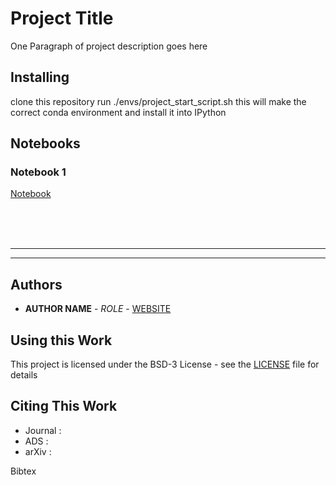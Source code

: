 # Project Title

One Paragraph of project description goes here

## Installing

clone this repository
run ./envs/project_start_script.sh
this will make the correct conda environment and install it into IPython


## Notebooks


### Notebook 1
[Notebook](notebooks/_sample/notebook.ipynb)


<br><br><br>

- - -
- - -

## Authors

* **AUTHOR NAME** - *ROLE* - [WEBSITE](https://github.com/nstarman)


## Using this Work

This project is licensed under the BSD-3 License - see the [LICENSE](LICENSE.md) file for details


## Citing This Work

* Journal :
* ADS     : 
* arXiv   :

Bibtex
```
```